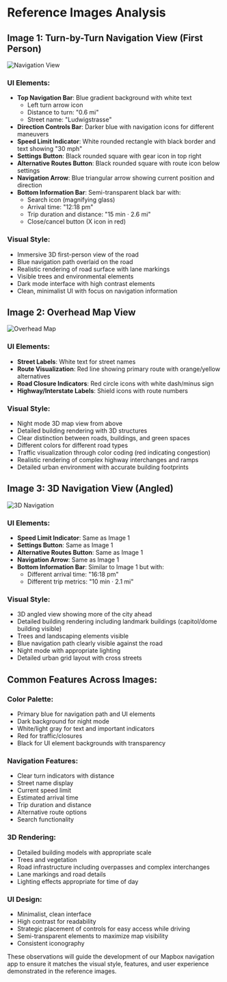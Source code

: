 # Reference Images Analysis

## Image 1: Turn-by-Turn Navigation View (First Person)

![Navigation View](/home/ubuntu/upload/65960d1863cfb342ef3c3f0d_img-3.jpg)

### UI Elements:
- **Top Navigation Bar**: Blue gradient background with white text
  - Left turn arrow icon
  - Distance to turn: "0.6 mi"
  - Street name: "Ludwigstrasse"
- **Direction Controls Bar**: Darker blue with navigation icons for different maneuvers
- **Speed Limit Indicator**: White rounded rectangle with black border and text showing "30 mph"
- **Settings Button**: Black rounded square with gear icon in top right
- **Alternative Routes Button**: Black rounded square with route icon below settings
- **Navigation Arrow**: Blue triangular arrow showing current position and direction
- **Bottom Information Bar**: Semi-transparent black bar with:
  - Search icon (magnifying glass)
  - Arrival time: "12:18 pm"
  - Trip duration and distance: "15 min · 2.6 mi"
  - Close/cancel button (X icon in red)

### Visual Style:
- Immersive 3D first-person view of the road
- Blue navigation path overlaid on the road
- Realistic rendering of road surface with lane markings
- Visible trees and environmental elements
- Dark mode interface with high contrast elements
- Clean, minimalist UI with focus on navigation information

## Image 2: Overhead Map View

![Overhead Map](/home/ubuntu/upload/65960d19e1741ae3dfc15162_img-4.webp)

### UI Elements:
- **Street Labels**: White text for street names
- **Route Visualization**: Red line showing primary route with orange/yellow alternatives
- **Road Closure Indicators**: Red circle icons with white dash/minus sign
- **Highway/Interstate Labels**: Shield icons with route numbers

### Visual Style:
- Night mode 3D map view from above
- Detailed building rendering with 3D structures
- Clear distinction between roads, buildings, and green spaces
- Different colors for different road types
- Traffic visualization through color coding (red indicating congestion)
- Realistic rendering of complex highway interchanges and ramps
- Detailed urban environment with accurate building footprints

## Image 3: 3D Navigation View (Angled)

![3D Navigation](/home/ubuntu/upload/65960d19ecd164b705107ca9_img-6.jpg)

### UI Elements:
- **Speed Limit Indicator**: Same as Image 1
- **Settings Button**: Same as Image 1
- **Alternative Routes Button**: Same as Image 1
- **Navigation Arrow**: Same as Image 1
- **Bottom Information Bar**: Similar to Image 1 but with:
  - Different arrival time: "16:18 pm"
  - Different trip metrics: "10 min · 2.1 mi"

### Visual Style:
- 3D angled view showing more of the city ahead
- Detailed building rendering including landmark buildings (capitol/dome building visible)
- Trees and landscaping elements visible
- Blue navigation path clearly visible against the road
- Night mode with appropriate lighting
- Detailed urban grid layout with cross streets

## Common Features Across Images:

### Color Palette:
- Primary blue for navigation path and UI elements
- Dark background for night mode
- White/light gray for text and important indicators
- Red for traffic/closures
- Black for UI element backgrounds with transparency

### Navigation Features:
- Clear turn indicators with distance
- Street name display
- Current speed limit
- Estimated arrival time
- Trip duration and distance
- Alternative route options
- Search functionality

### 3D Rendering:
- Detailed building models with appropriate scale
- Trees and vegetation
- Road infrastructure including overpasses and complex interchanges
- Lane markings and road details
- Lighting effects appropriate for time of day

### UI Design:
- Minimalist, clean interface
- High contrast for readability
- Strategic placement of controls for easy access while driving
- Semi-transparent elements to maximize map visibility
- Consistent iconography

These observations will guide the development of our Mapbox navigation app to ensure it matches the visual style, features, and user experience demonstrated in the reference images.
